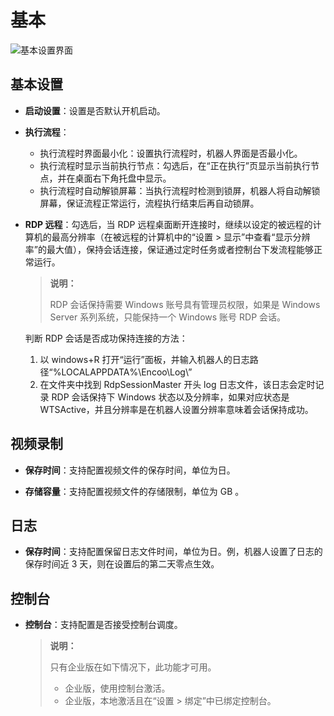 # 基本

![基本设置界面](https://docimages.blob.core.chinacloudapi.cn/images/Robot/robotbasic20211231.png)

## 基本设置

- **启动设置**：设置是否默认开机启动。
- **执行流程**：

    - 执行流程时界面最小化：设置执行流程时，机器人界面是否最小化。
    - 执行流程时显示当前执行节点：勾选后，在“正在执行”页显示当前执行节点，并在桌面右下角托盘中显示。
    - 执行流程时自动解锁屏幕：当执行流程时检测到锁屏，机器人将自动解锁屏幕，保证流程正常运行，流程执行结束后再自动锁屏。

- **RDP 远程**：勾选后，当 RDP 远程桌面断开连接时，继续以设定的被远程的计算机的最高分辨率（在被远程的计算机中的“设置 > 显示”中查看“显示分辨率”的最大值），保持会话连接，保证通过定时任务或者控制台下发流程能够正常运行。

  > **说明：**
  >
  > RDP 会话保持需要 Windows 账号具有管理员权限，如果是 Windows Server 系列系统，只能保持一个 Windows 账号 RDP 会话。
  
  判断 RDP 会话是否成功保持连接的方法：
  
  1. 以 windows+R 打开“运行”面板，并输入机器人的日志路径“%LOCALAPPDATA%\Encoo\Log\”
  2. 在文件夹中找到 RdpSessionMaster 开头 log 日志文件，该日志会定时记录 RDP 会话保持下 Windows 状态以及分辨率，如果对应状态是 WTSActive，并且分辨率是在机器人设置分辨率意味着会话保持成功。

## 视频录制

- **保存时间**：支持配置视频文件的保存时间，单位为日。

- **存储容量**：支持配置视频文件的存储限制，单位为 GB 。

## 日志

- **保存时间**：支持配置保留日志文件时间，单位为日。例，机器人设置了日志的保存时间近 3 天，则在设置后的第二天零点生效。

## 控制台

- **控制台**：支持配置是否接受控制台调度。

  > **说明：**
  >
  > 只有企业版在如下情况下，此功能才可用。
  >
  >- 企业版，使用控制台激活。
  >- 企业版，本地激活且在“设置 > 绑定”中已绑定控制台。
